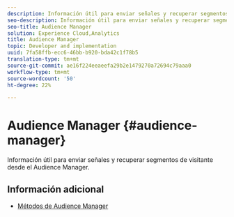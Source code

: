 ```yaml
---
description: Información útil para enviar señales y recuperar segmentos de visitante desde el Audience Manager.
seo-description: Información útil para enviar señales y recuperar segmentos de visitante desde el Audience Manager.
seo-title: Audience Manager
solution: Experience Cloud,Analytics
title: Audience Manager
topic: Developer and implementation
uuid: 7fa58ffb-ecc6-46bb-b920-bda42c1f78b5
translation-type: tm+mt
source-git-commit: ae16f224eeaeefa29b2e1479270a72694c79aaa0
workflow-type: tm+mt
source-wordcount: '50'
ht-degree: 22%

---
```



# Audience Manager {#audience-manager}

Información útil para enviar señales y recuperar segmentos de visitante desde el Audience Manager.

## Información adicional

+ [Métodos de Audience Manager](/help/universal-windows/audiencemgmt/audience-manager-methods.md)